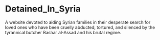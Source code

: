# Detained_In_Syria
A website devoted to aiding Syrian families in their desperate search for loved ones who have been cruelly abducted, tortured, and silenced by the tyrannical butcher Bashar al-Assad and his brutal regime.
